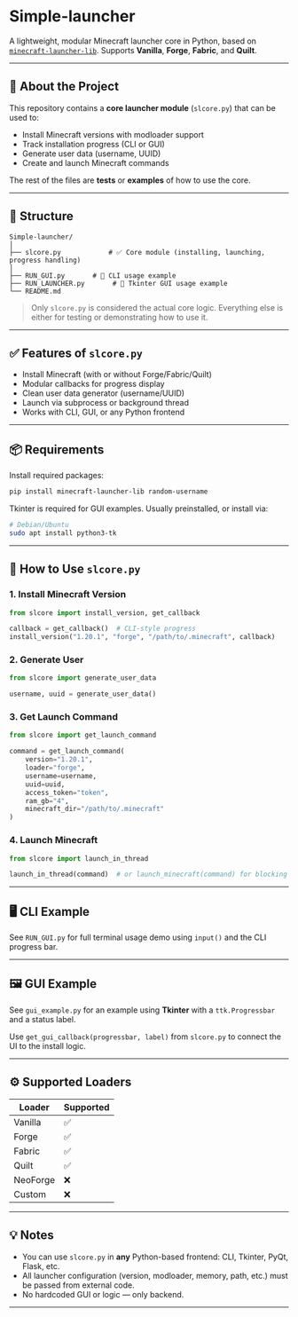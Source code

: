 # Simple-launcher

A lightweight, modular Minecraft launcher core in Python, based on [`minecraft-launcher-lib`](https://github.com/AnonymousX102/minecraft-launcher-lib).
Supports **Vanilla**, **Forge**, **Fabric**, and **Quilt**.

---

## 📌 About the Project

This repository contains a **core launcher module** (`slcore.py`) that can be used to:

* Install Minecraft versions with modloader support
* Track installation progress (CLI or GUI)
* Generate user data (username, UUID)
* Create and launch Minecraft commands

The rest of the files are **tests** or **examples** of how to use the core.

---

## 📁 Structure

```
Simple-launcher/
│
├── slcore.py            # ✅ Core module (installing, launching, progress handling)
│
├── RUN_GUI.py       # 🧾 CLI usage example
├── RUN_LAUNCHER.py       # 🧾 Tkinter GUI usage example
└── README.md
```

> Only `slcore.py` is considered the actual core logic. Everything else is either for testing or demonstrating how to use it.

---

## ✅ Features of `slcore.py`

* Install Minecraft (with or without Forge/Fabric/Quilt)
* Modular callbacks for progress display
* Clean user data generator (username/UUID)
* Launch via subprocess or background thread
* Works with CLI, GUI, or any Python frontend

---

## 📦 Requirements

Install required packages:

```bash
pip install minecraft-launcher-lib random-username
```

Tkinter is required for GUI examples. Usually preinstalled, or install via:

```bash
# Debian/Ubuntu
sudo apt install python3-tk
```

---

## 🔧 How to Use `slcore.py`

### 1. Install Minecraft Version

```python
from slcore import install_version, get_callback

callback = get_callback()  # CLI-style progress
install_version("1.20.1", "forge", "/path/to/.minecraft", callback)
```

### 2. Generate User

```python
from slcore import generate_user_data

username, uuid = generate_user_data()
```

### 3. Get Launch Command

```python
from slcore import get_launch_command

command = get_launch_command(
    version="1.20.1",
    loader="forge",
    username=username,
    uuid=uuid,
    access_token="token",
    ram_gb="4",
    minecraft_dir="/path/to/.minecraft"
)
```

### 4. Launch Minecraft

```python
from slcore import launch_in_thread

launch_in_thread(command)  # or launch_minecraft(command) for blocking call
```

---

## 🖥️ CLI Example

See `RUN_GUI.py` for full terminal usage demo using `input()` and the CLI progress bar.

---

## 🖼️ GUI Example

See `gui_example.py` for an example using **Tkinter** with a `ttk.Progressbar` and a status label.

Use `get_gui_callback(progressbar, label)` from `slcore.py` to connect the UI to the install logic.

---

## ⚙️ Supported Loaders

| Loader   | Supported |
|----------| --------- |
| Vanilla  | ✅         |
| Forge    | ✅         |
| Fabric   | ✅         |
| Quilt    | ✅         |
| NeoForge | ❌         |
| Custom   | ❌         |

---

## 💡 Notes

* You can use `slcore.py` in **any** Python-based frontend: CLI, Tkinter, PyQt, Flask, etc.
* All launcher configuration (version, modloader, memory, path, etc.) must be passed from external code.
* No hardcoded GUI or logic — only backend.

---
